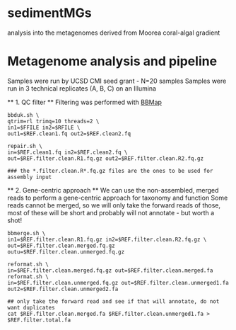 # sedimentMGs
analysis into the metagenomes derived from Moorea coral-algal gradient

# Metagenome analysis and pipeline

Samples were run by UCSD CMI seed grant - N=20 samples
Samples were run in 3 technical replicates (A, B, C) on an Illumina 

** 1. QC filter **
Filtering was performed with [BBMap](https://jgi.doe.gov/data-and-tools/bbtools/bb-tools-user-guide/bbmap-guide/)

```
bbduk.sh \
qtrim=rl trimq=10 threads=2 \
in1=$FFILE in2=$RFILE \
out1=$REF.clean1.fq out2=$REF.clean2.fq

repair.sh \
in=$REF.clean1.fq in2=$REF.clean2.fq \
out=$REF.filter.clean.R1.fq.gz out2=$REF.filter.clean.R2.fq.gz

### the *.filter.clean.R*.fq.gz files are the ones to be used for assembly input
```

** 2. Gene-centric approach **
We can use the non-assembled, merged reads to perform a gene-centric approach for taxonomy and function
Some reads cannot be merged, so we will only take the forward reads of those, most of these will be short and probably will not annotate - but worth a shot!

```
bbmerge.sh \
in1=$REF.filter.clean.R1.fq.gz in2=$REF.filter.clean.R2.fq.gz \
out=$REF.filter.clean.merged.fq.gz outu=$REF.filter.clean.unmerged.fq.gz

reformat.sh \
in=$REF.filter.clean.merged.fq.gz out=$REF.filter.clean.merged.fa
reformat.sh \
in=$REF.filter.clean.unmerged.fq.gz out=$REF.filter.clean.unmerged1.fa out2=$REF.filter.clean.unmerged2.fa

## only take the forward read and see if that will annotate, do not want duplicates
cat $REF.filter.clean.merged.fa $REF.filter.clean.unmerged1.fa > $REF.filter.total.fa

```

